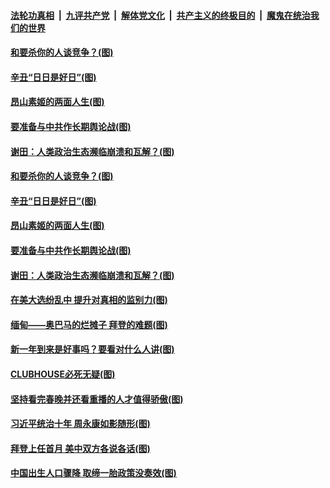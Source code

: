 

####  [法轮功真相](../../../../basic/blob/master/README.md?t=02142231) &nbsp;|&nbsp; [九评共产党](../../../../9ping.md/blob/master/README.md?t=02142231) &nbsp;|&nbsp; [解体党文化](../../../../jtdwh.md/blob/master/README.md?t=02142231)  &nbsp;|&nbsp; [共产主义的终极目的](../../../../gczydzjmd.md/blob/master/README.md?t=02142231) &nbsp;|&nbsp; [魔鬼在统治我们的世界](../../../../mgztzwmdsj.md/blob/master/README.md?t=02142231) 

#### [和要杀你的人谈竞争？(图)](../pages/p4/962463.md?t=02142231) 


#### [辛丑“日日是好日”(图)](../pages/p4/962389.md?t=02142231) 

#### [昂山素姬的两面人生(图)](../pages/p4/962436.md?t=02142231) 

#### [要准备与中共作长期舆论战(图)](../pages/p4/962387.md?t=02142231) 

#### [谢田：人类政治生态濒临崩溃和瓦解？(图)](../pages/p4/962395.md?t=02142231) 

#### [和要杀你的人谈竞争？(图)](../pages/p4/962463.md?t=02142231) 



#### [辛丑“日日是好日”(图)](../pages/p4/962389.md?t=02142231) 

#### [昂山素姬的两面人生(图)](../pages/p4/962436.md?t=02142231) 

#### [要准备与中共作长期舆论战(图)](../pages/p4/962387.md?t=02142231) 

#### [谢田：人类政治生态濒临崩溃和瓦解？(图)](../pages/p4/962395.md?t=02142231) 

#### [在美大选纷乱中 提升对真相的监别力(图)](../pages/p4/962406.md?t=02142231) 

#### [缅甸——奥巴马的烂摊子 拜登的难题(图)](../pages/p4/962153.md?t=02142231) 




#### [新一年到来是好事吗？要看对什么人讲(图)](../pages/p4/962384.md?t=02142231) 


#### [CLUBHOUSE必死无疑(图)](../pages/p4/962343.md?t=02142231) 

#### [坚持看完春晚并还看重播的人才值得骄傲(图)](../pages/p4/962341.md?t=02142231) 

#### [习近平统治十年 周永康如影随形(图)](../pages/p4/962342.md?t=02142231) 

#### [拜登上任首月 美中双方各说各话(图)](../pages/p4/962339.md?t=02142231) 

#### [中国出生人口骤降 取缔一胎政策没奏效(图)](../pages/p4/962337.md?t=02142231) 


